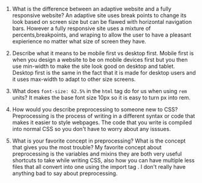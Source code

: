 1. What is the difference between an adaptive website and a fully responsive website?
An adaptive site uses break points to change its look based on screen size but can be flawed with horizontal navigation bars. However a fully responsive site uses a mixture of percents,breakpoints, and wraping to allow the user to have a pleasant expierience no matter what size of screen they have.

2. Describe what it means to be mobile first vs desktop first.
Mobile first is when you design a website to be on mobile devices first but you then use min-width to make the site look good on desktop and tablet.
Desktop first is the same in the fact that it is made for desktop users and it uses max-width to adapt to other size screens.

3. What does `font-size: 62.5%` in the `html` tag do for us when using `rem` units?
It makes the base font size 10px so it is easy to turn px into rem.

4. How would you describe preprocessing to someone new to CSS?
Preprocessing is the process of writing in a different syntax or code that makes it easier to style webpages. The code that you write is compiled into normal CSS so you don't have to worry about any isssues.

5. What is your favorite concept in preprocessing? What is the concept that gives you the most trouble?
My favorite concept about preprocessing is the variables and mixins they are both very useful shortcuts to take while writing CSS, also how you can have multiple less files that all convert into one using the import tag . I don't really have anything bad to say about preprocessing.